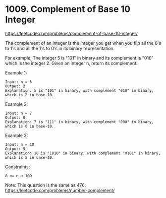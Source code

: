# 1009. Complement of Base 10 Integer
https://leetcode.com/problems/complement-of-base-10-integer/

The complement of an integer is the integer you get when you flip all the 0's to 1's and all the 1's to 0's in its binary representation.

For example, The integer 5 is "101" in binary and its complement is "010" which is the integer 2.
Given an integer n, return its complement.


Example 1:
```
Input: n = 5
Output: 2
Explanation: 5 is "101" in binary, with complement "010" in binary, which is 2 in base-10.
```
Example 2:
```
Input: n = 7
Output: 0
Explanation: 7 is "111" in binary, with complement "000" in binary, which is 0 in base-10.
```
Example 3:
```
Input: n = 10
Output: 5
Explanation: 10 is "1010" in binary, with complement "0101" in binary, which is 5 in base-10.
```

Constraints:
```
0 <= n < 109
```

Note: This question is the same as 476: https://leetcode.com/problems/number-complement/